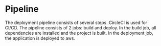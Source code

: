 # Pipeline
The deployment pipeline consists of several steps. CircleCI is used for CI/CD. The pipeline consists of 2 jobs: build and deploy. In the build job, all dependencies are installed and the project is built. In the deployment job, the application is deployed to aws.
